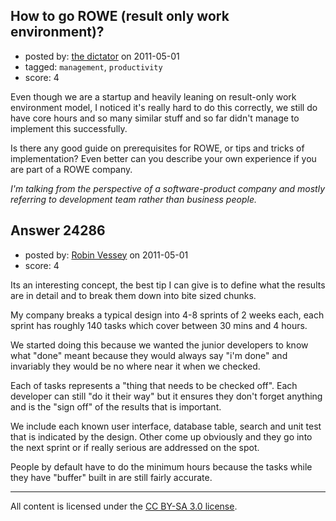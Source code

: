 ## How to go ROWE (result only work environment)?

- posted by: [the dictator](https://stackexchange.com/users/-1/473-the-dictator) on 2011-05-01
- tagged: `management`, `productivity`
- score: 4

Even though we are a startup and heavily leaning on result-only work environment model, I noticed it's really hard to do this correctly, we still do have core hours and so many similar stuff and so far didn't manage to implement this successfully.

Is there any good guide on prerequisites for ROWE, or tips and tricks of implementation? Even better can you describe your own experience if you are part of a ROWE company.

*I'm talking from the perspective of a software-product company and mostly referring to development team rather than business people.*


## Answer 24286

- posted by: [Robin Vessey](https://stackexchange.com/users/-1/984-robin-vessey) on 2011-05-01
- score: 4

Its an interesting concept, the best tip I can give is to define what the results are in detail and to break them down into bite sized chunks.

My company breaks a typical design into 4-8 sprints of 2 weeks each, each sprint has roughly 140 tasks which cover between 30 mins and 4 hours. 

We started doing this because we wanted the junior developers to know what "done" meant because they would always say "i'm done" and invariably they would be no where near it when we checked.

Each of tasks represents a "thing that needs to be checked off". Each developer can still "do it their way" but it ensures they don't forget anything and is the "sign off" of the results that is important.

We include each known user interface, database table, search and unit test that is indicated by the design. Other come up obviously and they go into the next sprint or if really serious are addressed on the spot.

People by default have to do the minimum hours because the tasks while they have "buffer" built in are still fairly accurate.







---

All content is licensed under the [CC BY-SA 3.0 license](https://creativecommons.org/licenses/by-sa/3.0/).
